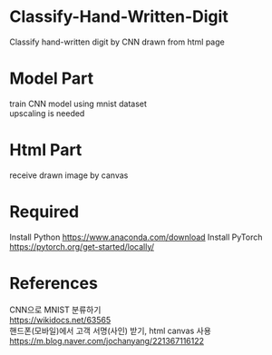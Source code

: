 # Classify-Hand-Written-Digit
Classify hand-written digit by CNN drawn from html page

# Model Part
train CNN model using mnist dataset<br>
upscaling is needed

# Html Part
receive drawn image by canvas

# Required
Install Python
https://www.anaconda.com/download
Install PyTorch
https://pytorch.org/get-started/locally/


# References
CNN으로 MNIST 분류하기<br>
https://wikidocs.net/63565<br>
핸드폰(모바일)에서 고객 서명(사인) 받기, html canvas 사용<br>
https://m.blog.naver.com/jochanyang/221367116122
